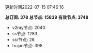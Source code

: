 更新时间2022-07-15 07:46:16

**总订阅: 378**
**总节点: 15839**
**有效节点: 3748**
- v2ray节点: 2040
- ss节点: 1283
- ssr节点: 26
- trojan节点: 398
